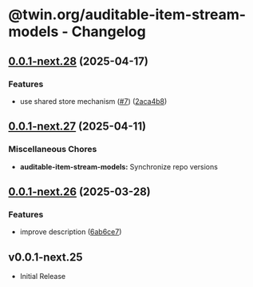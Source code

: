 # @twin.org/auditable-item-stream-models - Changelog

## [0.0.1-next.28](https://github.com/twinfoundation/auditable-item-stream/compare/auditable-item-stream-models-v0.0.1-next.27...auditable-item-stream-models-v0.0.1-next.28) (2025-04-17)


### Features

* use shared store mechanism ([#7](https://github.com/twinfoundation/auditable-item-stream/issues/7)) ([2aca4b8](https://github.com/twinfoundation/auditable-item-stream/commit/2aca4b85b0102f91c90619f02b116541786cf539))

## [0.0.1-next.27](https://github.com/twinfoundation/auditable-item-stream/compare/auditable-item-stream-models-v0.0.1-next.26...auditable-item-stream-models-v0.0.1-next.27) (2025-04-11)


### Miscellaneous Chores

* **auditable-item-stream-models:** Synchronize repo versions

## [0.0.1-next.26](https://github.com/twinfoundation/auditable-item-stream/compare/auditable-item-stream-models-v0.0.1-next.25...auditable-item-stream-models-v0.0.1-next.26) (2025-03-28)


### Features

* improve description ([6ab6ce7](https://github.com/twinfoundation/auditable-item-stream/commit/6ab6ce7a70d409319ab44658d331933358c78d91))

## v0.0.1-next.25

- Initial Release
